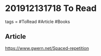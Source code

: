 # 201912131718 To Read
tags = #ToRead #Article #Books


## Article

https://www.gwern.net/Spaced-repetition